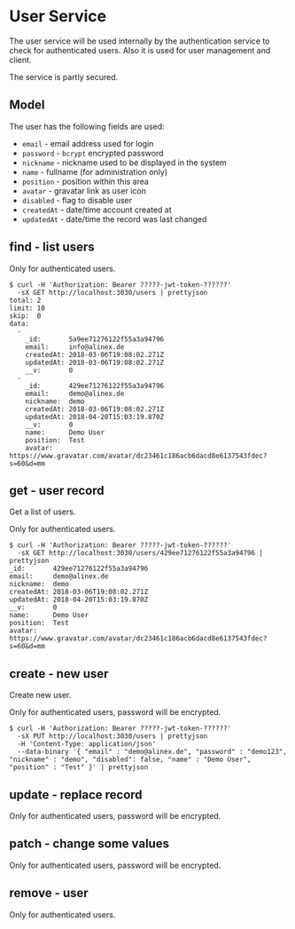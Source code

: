 # User Service

The user service will be used internally by the authentication service to check for authenticated users.
Also it is used for user management and client.

The service is partly secured.

## Model

The user has the following fields are used:
- `email` - email address used for login
- `password` - `bcrypt` encrypted password
- `nickname` - nickname used to be displayed in the system
- `name` - fullname (for administration only)
- `position` - position within this area
- `avatar` - gravatar link as user icon
- `disabled` - flag to disable user
- `createdAt` - date/time account created at
- `updatedAt` - date/time the record was last changed

## find - list users

Only for authenticated users.

    $ curl -H 'Authorization: Bearer ?????-jwt-token-??????' 
      -sX GET http://localhost:3030/users | prettyjson
    total: 2
    limit: 10
    skip:  0
    data: 
      - 
        _id:       5a9ee71276122f55a3a94796
        email:     info@alinex.de
        createdAt: 2018-03-06T19:08:02.271Z
        updatedAt: 2018-03-06T19:08:02.271Z
        __v:       0
      - 
        _id:       429ee71276122f55a3a94796
        email:     demo@alinex.de
        nickname:  demo
        createdAt: 2018-03-06T19:08:02.271Z
        updatedAt: 2018-04-20T15:03:19.870Z
        __v:       0
        name:      Demo User
        position:  Test
        avatar:    https://www.gravatar.com/avatar/dc23461c186acb6dacd8e6137543fdec?s=60&d=mm

## get - user record

Get a list of users.

Only for authenticated users.

    $ curl -H 'Authorization: Bearer ?????-jwt-token-??????' 
      -sX GET http://localhost:3030/users/429ee71276122f55a3a94796 | prettyjson 
    _id:       429ee71276122f55a3a94796
    email:     demo@alinex.de
    nickname:  demo
    createdAt: 2018-03-06T19:08:02.271Z
    updatedAt: 2018-04-20T15:03:19.870Z
    __v:       0
    name:      Demo User
    position:  Test
    avatar:    https://www.gravatar.com/avatar/dc23461c186acb6dacd8e6137543fdec?s=60&d=mm

## create - new user

Create new user.

Only for authenticated users, password will be encrypted.

    $ curl -H 'Authorization: Bearer ?????-jwt-token-??????' 
      -sX PUT http://localhost:3030/users | prettyjson 
      -H 'Content-Type: application/json'
      --data-binary '{ "email" : "demo@alinex.de", "password" : "demo123", "nickname" : "demo", "disabled": false, "name" : "Demo User", "position" : "Test" }' | prettyjson

## update - replace record

Only for authenticated users, password will be encrypted.

## patch - change some values

Only for authenticated users, password will be encrypted.

## remove - user

Only for authenticated users.
